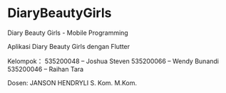 # DiaryBeautyGirls
Diary Beauty Girls - Mobile Programming 

Aplikasi Diary Beauty Girls dengan Flutter 

Kelompok： 
535200048 – Joshua Steven 
535200066 – Wendy Bunandi 
535200046 – Raihan Tara 

Dosen: JANSON HENDRYLI S. Kom. M.Kom.

 